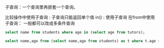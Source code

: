 

子查询：一个查询里再嵌套一个查询。

比较操作中使用子查询 : 子查询只能返回单个值
in() : 使用子查询
在from中使用子查询： 一般都可以改成多条件查询

``` sql
select name from students where age in (select age from tutors);

select name,age from (select name,age from students) as t where t.age >= 20;
```

